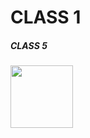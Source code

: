 
# CLASS 1
##### CLASS 5


[<img src="https://cdn-icons-png.flaticon.com/512/174/174857.png" width="100" height="100"/>][youtube1]



[youtube1]:https://www.youtube.com/
